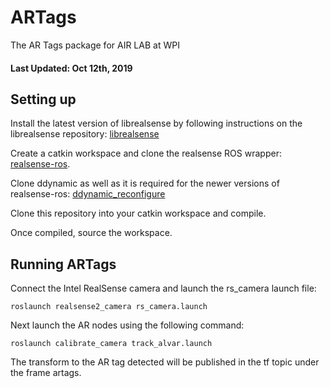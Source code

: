 # ARTags
The AR Tags package for AIR LAB at WPI
#### Last Updated: Oct 12th, 2019

## Setting up
Install the latest version of librealsense by following instructions on the librealsense repository: [librealsense](https://github.com/IntelRealSense/librealsense/blob/master/doc/installation.md)

Create a catkin workspace and clone the realsense ROS wrapper: [realsense-ros](https://github.com/IntelRealSense/realsense-ros). 

Clone ddynamic as well as it is required for the newer versions of realsense-ros: [ddynamic_reconfigure](https://github.com/pal-robotics/ddynamic_reconfigure/tree/kinetic-devel)

Clone this repository into your catkin workspace and compile. 

Once compiled, source the workspace.

## Running ARTags
Connect the Intel RealSense camera and launch the rs_camera launch file:
```
roslaunch realsense2_camera rs_camera.launch
```
Next launch the AR nodes using the following command:
```
roslaunch calibrate_camera track_alvar.launch
```

The transform to the AR tag detected will be published in the tf topic under the frame artags.

